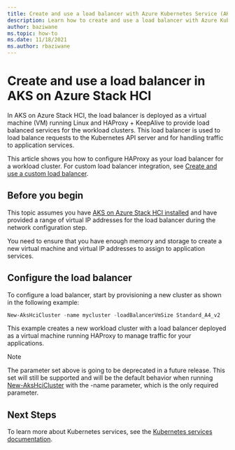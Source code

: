 ```yaml
---
title: Create and use a load balancer with Azure Kubernetes Service (AKS) on Azure Stack HCI
description: Learn how to create and use a load balancer with Azure Kubernetes Service (AKS) on Azure Stack HCI.
author: baziwane
ms.topic: how-to
ms.date: 11/18/2021
ms.author: rbaziwane
---
```


# Create and use a load balancer in AKS on Azure Stack HCI

In AKS on Azure Stack HCI, the load balancer is deployed as a virtual machine (VM) running Linux and HAProxy + KeepAlive to provide load balanced services for the workload clusters. This load balancer is used to load balance requests to the Kubernetes API server and for handling traffic to application services.

This article shows you how to configure HAProxy as your load balancer for a workload cluster. For custom load balancer integration, see [Create and use a custom load balancer](configure-custom-load-balancer.md).

## Before you begin

This topic assumes you have [AKS on Azure Stack HCI installed](kubernetes-walkthrough-powershell.md) and have provided a range of virtual IP addresses for the load balancer during the network configuration step.
  
You need to ensure that you have enough memory and storage to create a new virtual machine and virtual IP addresses to assign to application services.

## Configure the load balancer

To configure a load balancer, start by provisioning a new cluster as shown in the following example:

```powershell
New-AksHciCluster -name mycluster -loadBalancerVmSize Standard_A4_v2
```

This example creates a new workload cluster with a load balancer deployed as a virtual machine running HAProxy to manage traffic for your applications.

> [!NOTE]
> The parameter set above is going to be deprecated in a future release. This set will still be supported and will be the default behavior when running [New-AksHciCluster](./reference/ps/new-akshcicluster.md) with the -name parameter, which is the only required parameter.

## Next Steps 

To learn more about Kubernetes services, see the [Kubernetes services documentation](https://kubernetes.io/docs/concepts/services-networking/service/). 